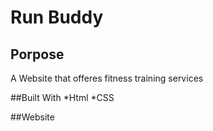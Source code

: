 # Run Buddy
## Porpose

<p> A Website that offeres fitness training services<p>

##Built With
*Html
*CSS

##Website
<p>
